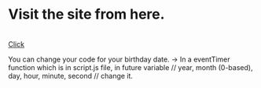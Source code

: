 <h1> Visit the site from here.</h1>
<br>
<a href="https://pankajsahcse.github.io/Birthday-Event/" > Click </a>

You can change your code for your birthday date.
-> In a eventTimer function which is in script.js file, in future variable // year, month (0-based), day, hour, minute, second // change it. 
